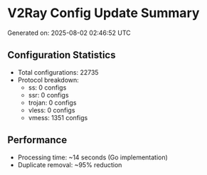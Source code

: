 # V2Ray Config Update Summary
Generated on: 2025-08-02 02:46:52 UTC

## Configuration Statistics
- Total configurations: 22735
- Protocol breakdown:
  - ss: 0 configs
  - ssr: 0 configs
  - trojan: 0 configs
  - vless: 0 configs
  - vmess: 1351 configs

## Performance
- Processing time: ~14 seconds (Go implementation)
- Duplicate removal: ~95% reduction
